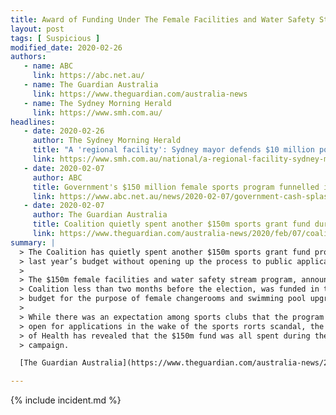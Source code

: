 ```yaml
---
title: Award of Funding Under The Female Facilities and Water Safety Stream Program
layout: post
tags: [ Suspicious ]
modified_date: 2020-02-26
authors:
   - name: ABC
     link: https://abc.net.au/
   - name: The Guardian Australia
     link: https://www.theguardian.com/australia-news
   - name: The Sydney Morning Herald
     link: https://www.smh.com.au/
headlines:
   - date: 2020-02-26
     author: The Sydney Morning Herald
     title: "A 'regional facility': Sydney mayor defends $10 million pool grant"
     link: https://www.smh.com.au/national/a-regional-facility-sydney-mayor-defends-10-million-pool-grant-20200226-p544o5.html
   - date: 2020-02-07
     author: ABC
     title: Government's $150 million female sports program funnelled into swimming pools for marginal Coalition seats
     link: https://www.abc.net.au/news/2020-02-07/government-cash-splash-swimming-pools/11924850
   - date: 2020-02-07
     author: The Guardian Australia
     title: Coalition quietly spent another $150m sports grant fund during election campaign
     link: https://www.theguardian.com/australia-news/2020/feb/07/coalition-quietly-spent-another-150m-sports-grant-fund-during-election-campaign
summary: |
  > The Coalition has quietly spent another $150m sports grant fund promised in
  > last year’s budget without opening up the process to public applications.
  >
  > The $150m female facilities and water safety stream program, announced by the
  > Coalition less than two months before the election, was funded in the 2019
  > budget for the purpose of female changerooms and swimming pool upgrades.
  >
  > While there was an expectation among sports clubs that the program would be
  > open for applications in the wake of the sports rorts scandal, the Department
  > of Health has revealed that the $150m fund was all spent during the election
  > campaign.

  [The Guardian Australia](https://www.theguardian.com/australia-news/2020/feb/07/coalition-quietly-spent-another-150m-sports-grant-fund-during-election-campaign)

---
```

{% include incident.md %}
